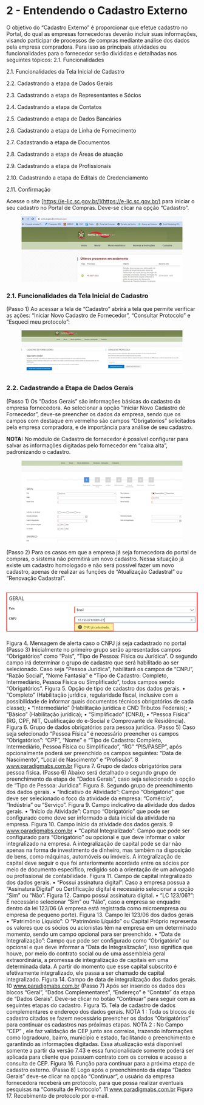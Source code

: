 # 2 - Entendendo o Cadastro Externo

O objetivo do “Cadastro Externo” é proporcionar que efetue cadastro no Portal, do qual as empresas fornecedoras deverão incluir suas informações, visando participar de processos de compras mediante análise dos dados pela empresa compradora. Para isso as principais atividades ou funcionalidades para o fornecedor serão divididas e detalhadas nos seguintes tópicos: 2.1. Funcionalidades

2.1. Funcionalidades da Tela Inicial de Cadastro&#x20;

2.2. Cadastrando a etapa de Dados Gerais

&#x20;2.3. Cadastrando a etapa de Representantes e Sócios&#x20;

2.4. Cadastrando a etapa de Contatos&#x20;

2.5. Cadastrando a etapa de Dados Bancários

&#x20;2.6. Cadastrando a etapa de Linha de Fornecimento

&#x20;2.7. Cadastrando a etapa de Documentos&#x20;

2.8. Cadastrando a etapa de Áreas de atuação

&#x20;2.9. Cadastrando a etapa de Profissionais

&#x20;2.10. Cadastrando a etapa de Editais de Credenciamento&#x20;

2.11. Confirmação&#x20;



Acesse o site [https://e-lic.sc.gov.br/](https://e-lic.sc.gov.br/) para iniciar o seu cadastro no Portal de Compras. Deve-se clicar na opção “Cadastro”.



<figure><img src="../../.gitbook/assets/Capturar1.JPG" alt=""><figcaption></figcaption></figure>

### 2.1. Funcionalidades da Tela Inicial de Cadastro&#x20;

(Passo 1) Ao acessar a tela de “Cadastro” abrirá a tela que permite verificar as ações: “Iniciar Novo Cadastro de Fornecedor”, “Consultar Protocolo” e “Esqueci meu protocolo”:

<figure><img src="../../.gitbook/assets/Capturar10.JPG" alt=""><figcaption></figcaption></figure>



### 2.2. Cadastrando a Etapa de Dados Gerais

(Passo 1) Os “Dados Gerais” são informações básicas do cadastro da empresa fornecedora. Ao selecionar a opção “Iniciar Novo Cadastro de Fornecedor”, deve-se preencher os dados da empresa, sendo que os campos com destaque em vermelho são campos “Obrigatórios” solicitados pela empresa compradora, e de importância para análise de seu cadastro.

&#x20;**NOTA:** No módulo de Cadastro de fornecedor é possível configurar para salvar as informações digitadas pelo fornecedor em “caixa alta”, padronizando o cadastro.&#x20;



<figure><img src="../../.gitbook/assets/Capturar11.JPG" alt=""><figcaption></figcaption></figure>

&#x20;(Passo 2) Para os casos em que a empresa já seja fornecedora do portal de compras, o sistema não permitirá um novo cadastro. Nessa situação já existe um cadastro homologado e não será possível fazer um novo cadastro, apenas de realizar as funções de “Atualização Cadastral” ou “Renovação Cadastral”.

## ![](<../../.gitbook/assets/image (2).png>)

&#x20;Figura 4. Mensagem de alerta caso o CNPJ já seja cadastrado no portal (Passo 3) Inicialmente no primeiro grupo serão apresentados campos “Obrigatórios” como “País”, “Tipo de Pessoa: Física ou Jurídica”. O segundo campo irá determinar o grupo de cadastro que será habilitado ao ser selecionado. Caso seja “Pessoa Jurídica”, habilitará os campos de “CNPJ”, “Razão Social”, “Nome Fantasia” e “Tipo de Cadastro: Completo, Intermediário, Pessoa Física ou Simplificado”, todos campos sendo “Obrigatórios”. Figura 5. Opção de tipo de cadastro dos dados gerais. • “Completo” (Habilitação jurídica, regularidade fiscal, inclusive com a possibilidade de informar quais documentos técnicos obrigatórios de cada classe); • “Intermediário” (Habilitação jurídica e CND Tributos Federais); • “Básico” (Habilitação jurídica); • “Simplificado” (CNPJ); • “Pessoa Física” (RG, CPF, NIT, Qualificação do e-Social e Comprovante de Residência). Figura 6. Grupo de dados obrigatórios para pessoa jurídica. (Passo 5) Caso seja selecionado “Pessoa Física” é necessário preencher os campos “Obrigatórios”: “CPF”, “Nome” e “Tipo de Cadastro: Completo, Intermediário, Pessoa Física ou Simplificado”, “RG” “PIS/PASEP”, após opcionalmente poderá ser preenchido os campos seguintes: “Data de Nascimento”, “Local de Nascimento” e “Profissão”. 8 www.paradigmabs.com.br Figura 7. Grupo de dados obrigatórios para pessoa física. (Passo 6) Abaixo será detalhado o segundo grupo de preenchimento da etapa de “Dados Gerais”, caso seja selecionado a opção de “Tipo de Pessoa: Jurídica”. Figura 8. Segundo grupo de preenchimento dos dados gerais. • “Indicativo de Atividade”: Campo “Obrigatório” que deve ser selecionado o foco da atividade da empresa: “Comércio”, “Indústria” ou “Serviço”. Figura 9. Campo indicativo da atividade dos dados gerais. • “Início da Atividade”: Campo “Obrigatório” que pode ser configurado como deve ser informado a data inicial da atividade na empresa. Figura 10. Campo início da atividade dos dados gerais. 9 www.paradigmabs.com.br • “Capital Integralizado”: Campo que pode ser configurado para “Obrigatório” ou opcional e que deve informar o valor integralizado na empresa. A integralização de capital pode se dar não apenas na forma de investimento de dinheiro, mas também na disposição de bens, como máquinas, automóveis ou imóveis. A integralização de capital deve seguir o que foi anteriormente acordado entre os sócios por meio de documento específico, redigido sob a orientação de um advogado ou profissional de contabilidade. Figura 11. Campo de capital integralizado dos dados gerais. • “Possui assinatura digital”: Caso a empresa possua a “Assinatura Digital” ou Certificação digital é necessário selecionar a opção “Sim” ou “Não”. Figura 12. Campo possui assinatura digital. • “LC 123/06?”: É necessário selecionar “Sim” ou “Não”, caso a empresa se enquadre dentro da lei 123/06 (A empresa está registrada como microempresa ou empresa de pequeno porte). Figura 13. Campo lei 123/06 dos dados gerais • “Patrimônio Líquido”: O “Patrimônio Líquido” ou Capital Próprio representa os valores que os sócios ou acionistas têm na empresa em um determinado momento, sendo um campo opcional para ser preenchido. • “Data de Integralização”: Campo que pode ser configurado como “Obrigatório” ou opcional e que deve informar a “Data de Integralização”, isso significa que houve, por meio do contrato social ou de uma assembleia geral extraordinária, a promessa de integralização de capitais em uma determinada data. A partir do momento que esse capital subscrito é efetivamente integralizado, ele passa a ser chamado de capital integralizado. Figura 14. Campo de data de integralização dos dados gerais. 10 www.paradigmabs.com.br (Passo 7) Após ser inserido os dados dos blocos “Geral”, “Dados Complementares”, “Endereço” e “Contato” da etapa de “Dados Gerais”. Deve-se clicar no botão “Continuar” para seguir com as seguintes etapas do cadastro. Figura 15. Tela de cadastro de dados complementares e endereço dos dados gerais. NOTA 1 : Toda os blocos de cadastro citados se fazem necessário preencher os dados “Obrigatórios” para continuar os cadastros nas próximas etapas. NOTA 2 : No Campo “CEP” , ele faz validação de CEP junto aos correios, trazendo informações como logradouro, bairro, município e estado, facilitando o preenchimento e garantindo as informações digitadas. Essa atualização está disponível somente a partir da versão 7.43 e essa funcionalidade somente poderá ser aplicada para cliente que possuem contrato com os correios e acesso a consulta de CEP. Figura 16. Função para continuar para a próxima etapa de cadastro externo. (Passo 8) Logo após o preenchimento da etapa “Dados Gerais” deve-se clicar na opção “Continuar”, o usuário da empresa fornecedora receberá um protocolo, para que possa realizar eventuais pesquisas na “Consulta de Protocolo”. 11 www.paradigmabs.com.br Figura 17. Recebimento de protocolo por e-mail.
